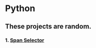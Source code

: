 # Python

## These projects are random.

### 1. [Span Selector](https://github.com/selimsagir/Python/blob/main/SpanSelector.py) 

